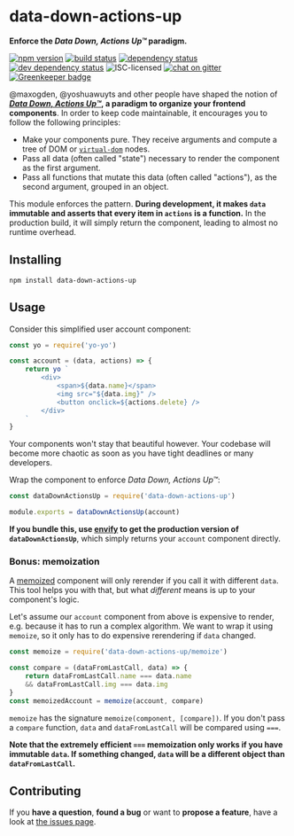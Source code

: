 # data-down-actions-up

**Enforce the *Data Down, Actions Up™* paradigm.**

[![npm version](https://img.shields.io/npm/v/data-down-actions-up.svg)](https://www.npmjs.com/package/data-down-actions-up)
[![build status](https://img.shields.io/travis/derhuerst/data-down-actions-up.svg)](https://travis-ci.org/derhuerst/data-down-actions-up)
[![dependency status](https://img.shields.io/david/derhuerst/data-down-actions-up.svg)](https://david-dm.org/derhuerst/data-down-actions-up)
[![dev dependency status](https://img.shields.io/david/dev/derhuerst/data-down-actions-up.svg)](https://david-dm.org/derhuerst/data-down-actions-up#info=devDependencies)
![ISC-licensed](https://img.shields.io/github/license/derhuerst/data-down-actions-up.svg)
[![chat on gitter](https://badges.gitter.im/derhuerst.svg)](https://gitter.im/derhuerst) [![Greenkeeper badge](https://badges.greenkeeper.io/derhuerst/data-down-actions-up.svg)](https://greenkeeper.io/)

@maxogden, @yoshuawuyts and other people have shaped the notion of **[*Data Down, Actions Up™*](https://github.com/maxogden/yo-yo#yo-yojs), a paradigm to organize your frontend components**. In order to keep code maintainable, it encourages you to follow the following principles:

- Make your components pure. They receive arguments and compute a tree of DOM or [`virtual-dom`](https://github.com/Matt-Esch/virtual-dom#virtual-dom) nodes.
- Pass all data (often called "state") necessary to render the component as the first argument.
- Pass all functions that mutate this data (often called "actions"), as the second argument, grouped in an object.

This module enforces the pattern. **During development, it makes `data` immutable and asserts that every item in `actions` is a function.** In the production build, it will simply return the component, leading to almost no runtime overhead.


## Installing

```shell
npm install data-down-actions-up
```


## Usage

Consider this simplified user account component:

```js
const yo = require('yo-yo')

const account = (data, actions) => {
	return yo `
		<div>
			<span>${data.name}</span>
			<img src="${data.img}" />
			<button onclick=${actions.delete} />
		</div>
	`
}
```

Your components won't stay that beautiful however. Your codebase will become more chaotic as soon as you have tight deadlines or many developers.

Wrap the component to enforce *Data Down, Actions Up™*:

```js
const dataDownActionsUp = require('data-down-actions-up')

module.exports = dataDownActionsUp(account)
```

**If you bundle this, use [envify](https://github.com/hughsk/envify#readme) to get the production version of `dataDownActionsUp`**, which simply returns your `account` component directly.

### Bonus: memoization

A [memoized](https://en.wikipedia.org/wiki/Memoization#Overview) component will only rerender if you call it with different `data`. This tool helps you with that, but what *different* means is up to your component's logic.

Let's assume our `account` component from above is expensive to render, e.g. because it has to run a complex algorithm. We want to wrap it using `memoize`, so it only has to do expensive rerendering if `data` changed.

```js
const memoize = require('data-down-actions-up/memoize')

const compare = (dataFromLastCall, data) => {
	return dataFromLastCall.name === data.name
	&& dataFromLastCall.img === data.img
}
const memoizedAccount = memoize(account, compare)
```

`memoize` has the signature `memoize(component, [compare])`. If you don't pass a `compare` function, `data` and `dataFromLastCall` will be compared using `===`.

**Note that the extremely efficient `===` memoization only works if you have immutable `data`. If something changed, `data` will be a different object than `dataFromLastCall`.**


## Contributing

If you **have a question**, **found a bug** or want to **propose a feature**, have a look at [the issues page](https://github.com/derhuerst/location/issues).
